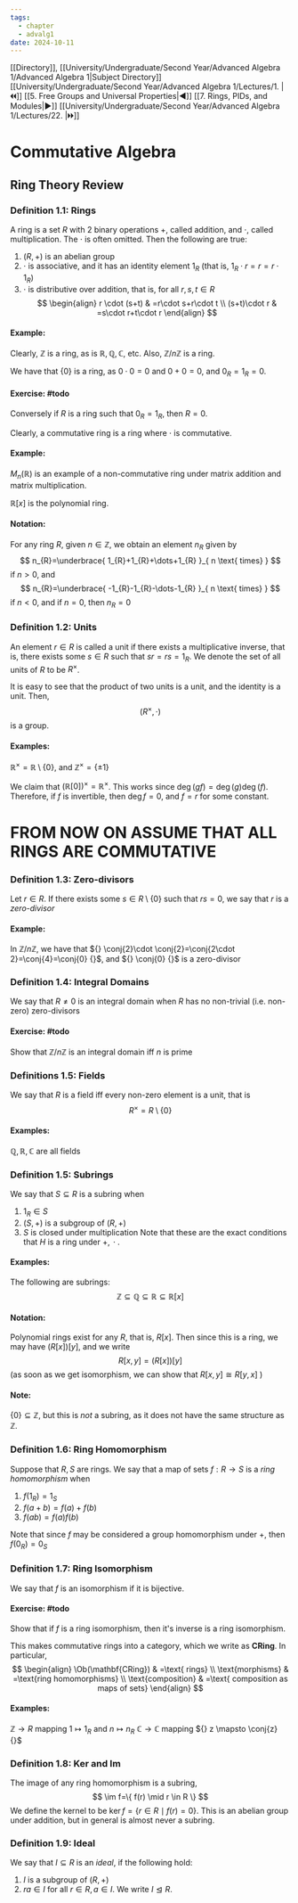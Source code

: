 ```yaml
---
tags:
  - chapter
  - advalg1
date: 2024-10-11
---
```

[[Directory]], [[University/Undergraduate/Second Year/Advanced Algebra 1/Advanced Algebra 1|Subject Directory]]
[[University/Undergraduate/Second Year/Advanced Algebra 1/Lectures/1. |🞀🞀]] [[5. Free Groups and Universal Properties|◀]] [[7. Rings, PIDs, and Modules|▶]] [[University/Undergraduate/Second Year/Advanced Algebra 1/Lectures/22. |🞂🞂]]
# Commutative Algebra
## Ring Theory Review
### Definition 1.1: Rings
A ring is a set $R$ with $2$ binary operations $+$, called addition, and $\cdot$, called multiplication. The $\cdot$ is often omitted. Then the following are true:
1. ${} (R,\, +)$ is an abelian group
2. $\cdot$ is associative, and it has an identity element $1_{R}$ (that is, ${} 1_{R}\cdot r=r=r\cdot 1_{R} {}$)
3. $\cdot$ is distributive over addition, that is, for all ${} r,\, s,\, t \in R {}$
$$
\begin{align}
 r \cdot (s+t) & =r\cdot s+r\cdot t   \\
(s+t)\cdot r & =s\cdot r+t\cdot r
 \end{align}
$$
#### Example:
Clearly, $\mathbb{Z}$ is a ring, as is ${} \mathbb{R},\, \mathbb{Q},\, \mathbb{C} {}$, etc. Also, ${} \mathbb{Z} /n \mathbb{Z} {}$ is a ring. 

We have that ${} \{ 0 \} {}$ is a ring, as ${} 0\cdot 0=0 {}$ and ${} 0+0=0 {}$, and ${} 0_{R}=1_{R}=0 {}$. 
#### Exercise: #todo 
Conversely if ${} R$ is a ring such that ${} 0_{R}=1_{R} {}$, then ${} R=0 {}$. 

Clearly, a commutative ring is a ring where $\cdot$ is commutative. 

#### Example:
${} M_{n}(\mathbb{R}) {}$ is an example of a non-commutative ring under matrix addition and matrix multiplication. 

${} \mathbb{R}[x]$ is the polynomial ring. 
#### Notation:
For any ring $R {}$, given ${} n \in \mathbb{Z} {}$, we obtain an element $n_{R}$ given by 
$$
n_{R}=\underbrace{ 1_{R}+1_{R}+\dots+1_{R} }_{ n \text{ times} }
$$
if $n>0 {}$, and
$$
n_{R}=\underbrace{ -1_{R}-1_{R}-\dots-1_{R} }_{ n \text{ times} }
$$
if $n<0 {}$, and if ${} n=0 {}$, then ${} n_{R}=0 {}$
### Definition 1.2: Units
An element ${} r \in R {}$ is called a unit if there exists a multiplicative inverse, that is, there exists some ${} s \in R {}$ such that ${} sr=rs=1_{R} {}$. We denote the set of all units of $R$ to be ${} R^{\times } {}$. 

It is easy to see that the product of two units is a unit, and the identity is a unit. Then, 
$$
(R^{\times }, \cdot )
$$
is a group. 
#### Examples:
${} \mathbb{R}^{\times }=\mathbb{R} \setminus \{ 0 \} {}$, and ${} \mathbb{Z}^{\times }=\{ \pm 1 \} {}$

We claim that ${} (\mathbb{R}[0])^{\times }=\mathbb{R}^{\times } {}$. This works since ${} \deg (gf)=\deg (g)\deg (f) {}$. Therefore, if $f$ is invertible, then ${} \deg f=0 {}$, and ${} f=r {}$ for some constant. 

# FROM NOW ON ASSUME THAT ALL RINGS ARE COMMUTATIVE

### Definition 1.3: Zero-divisors
Let ${} r \in R {}$. If there exists some ${} s \in R \setminus \{ 0 \} {}$ such that ${} rs=0 {}$, we say that $r$ is a *zero-divisor*
#### Example:
In ${} \mathbb{Z} / n \mathbb{Z} {}$, we have that ${} \conj{2}\cdot  \conj{2}=\conj{2\cdot 2}=\conj{4}=\conj{0} {}$, and ${} \conj{0} {}$ is a zero-divisor

### Definition 1.4: Integral Domains
We say that ${} R\neq 0 {}$ is an integral domain when ${} R$ has no non-trivial (i.e. non-zero) zero-divisors
#### Exercise: #todo 
Show that ${} \mathbb{Z} / n\mathbb{Z} {}$ is an integral domain iff $n$ is prime
### Definitions 1.5: Fields
We say that $R$ is a field iff every non-zero element is a unit, that is
$$
R^{\times } =R \setminus \{ 0 \}
$$
#### Examples:
${} \mathbb{Q},\, \mathbb{R},\, \mathbb{C} {}$ are all fields
### Definition 1.5: Subrings
We say that ${} S \subseteq R {}$ is a subring when
1. ${} 1_{R} \in S {}$
2. ${} (S,\, +) {}$ is a subgroup of ${} (R,\, +) {}$
3. ${} S$ is closed under multiplication
Note that these are the exact conditions that $H$ is a ring under $+,\, \cdot  {}$.
#### Examples:
The following are subrings:
$$
\mathbb{Z} \subseteq \mathbb{Q} \subseteq \mathbb{R} \subseteq \mathbb{R}[x]
$$
#### Notation:
Polynomial rings exist for any $R$, that is, ${} R[x]$. Then since this is a ring, we may have ${} (R[x])[y] {}$, and we write
$$
R[x,\, y]=(R[x])[y]
$$
(as soon as we get isomorphism, we can show that ${} R[x,\, y]\cong R[y,\,x] {}$ )
#### Note:
${} \{ 0 \} \subseteq \mathbb{Z} {}$, but this is *not* a subring, as it does not have the same structure as $\mathbb{Z}$. 
### Definition 1.6: Ring Homomorphism
Suppose that $R,\, S {}$ are rings. We say that a map of sets $f:R\to{}S {}$ is a *ring homomorphism* when
1. ${} f(1_{R})=1_{S} {}$
2. ${} f(a+b)=f(a)+f(b) {}$
3. ${} f(ab)=f(a)f(b) {}$

Note that since $f$ may be considered a group homomorphism under $+$, then ${} f(0_{R})=0_{S} {}$
### Definition 1.7: Ring Isomorphism
We say that $f$ is an isomorphism if it is bijective.
#### Exercise: #todo 
Show that if $f$ is a ring isomorphism, then it's inverse is a ring isomorphism.

This makes commutative rings into a category, which we write as ${} \mathbf{CRing} {}$. In particular, 
$$
\begin{align}
 \Ob(\mathbf{CRing}) & =\text{ rings}   \\
\text{morphisms} & =\text{ring homomorphisms} \\
\text{composition} & =\text{ composition as maps of sets}
 \end{align}
$$
#### Examples:
${} \mathbb{Z} \to{}R {}$ mapping $1\mapsto 1_{R}$ and $n\mapsto n_{R}$
$\mathbb{C}\to{}\mathbb{C} {}$ mapping ${} z \mapsto \conj{z} {}$
### Definition 1.8: Ker and Im
The image of any ring homomorphism is a subring, 
$$
\im f=\{ f(r) \mid  r \in R \}
$$
We define the kernel to be ${} \ker f=\{ r \in R \mid  f(r)=0 \} {}$. This is an abelian group under addition, but in general is almost never a subring.
### Definition 1.9: Ideal
We say that ${} I \subseteq R {}$ is an *ideal*, if the following hold:
1. $I$ is a subgroup of ${} (R,\, +)$
2. ${} ra \in I {}$ for all ${} r \in R,\, a \in I {}$. 
We write ${} I \trianglelefteq R {}$. 